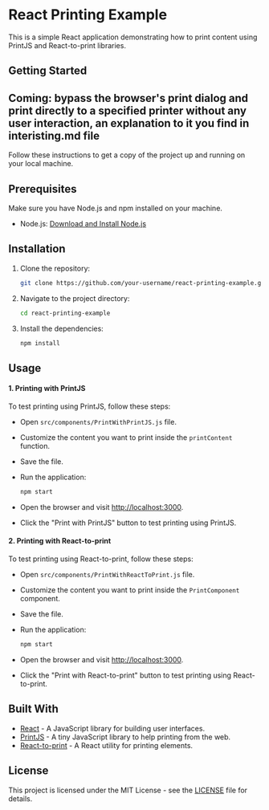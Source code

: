 # React Printing Example

This is a simple React application demonstrating how to print content using PrintJS and React-to-print libraries.

## Getting Started

## Coming: bypass the browser's print dialog and print directly to a specified printer without any user interaction, an explanation to it you find in interisting.md file

Follow these instructions to get a copy of the project up and running on your local machine.

## Prerequisites

Make sure you have Node.js and npm installed on your machine.

- Node.js: [Download and Install Node.js](https://nodejs.org/en/download/)

## Installation

1. Clone the repository:

   ```bash
   git clone https://github.com/your-username/react-printing-example.git
   ```

2. Navigate to the project directory:

   ```bash
   cd react-printing-example
   ```

3. Install the dependencies:

   ```bash
   npm install
   ```

## Usage

#### 1. Printing with PrintJS

To test printing using PrintJS, follow these steps:

- Open `src/components/PrintWithPrintJS.js` file.
- Customize the content you want to print inside the `printContent` function.
- Save the file.
- Run the application:

  ```bash
  npm start
  ```

- Open the browser and visit [http://localhost:3000](http://localhost:3000).
- Click the "Print with PrintJS" button to test printing using PrintJS.

#### 2. Printing with React-to-print

To test printing using React-to-print, follow these steps:

- Open `src/components/PrintWithReactToPrint.js` file.
- Customize the content you want to print inside the `PrintComponent` component.
- Save the file.
- Run the application:

  ```bash
  npm start
  ```

- Open the browser and visit [http://localhost:3000](http://localhost:3000).
- Click the "Print with React-to-print" button to test printing using React-to-print.

## Built With

- [React](https://reactjs.org/) - A JavaScript library for building user interfaces.
- [PrintJS](https://printjs.crabbly.com/) - A tiny JavaScript library to help printing from the web.
- [React-to-print](https://github.com/gregchamberlain/react-to-print) - A React utility for printing elements.

## License

This project is licensed under the MIT License - see the [LICENSE](LICENSE) file for details.



